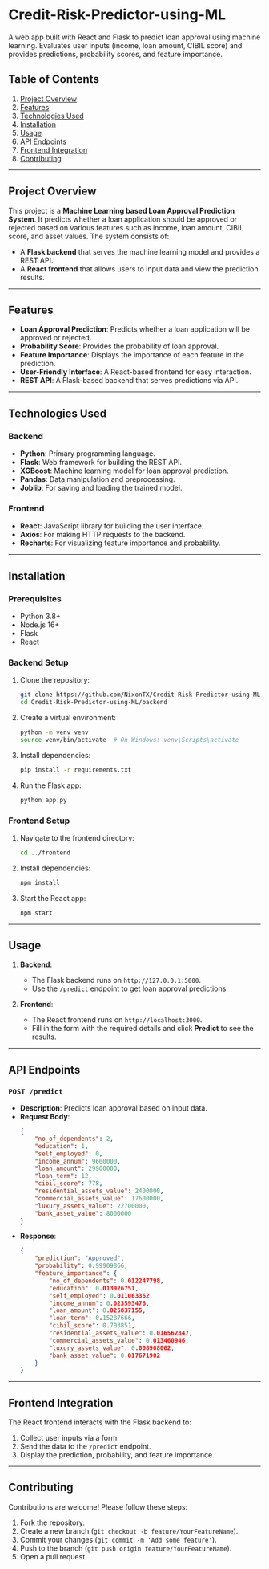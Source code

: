 # Credit-Risk-Predictor-using-ML
A web app built with React and Flask to predict loan approval using machine learning. Evaluates user inputs (income, loan amount, CIBIL score) and provides predictions, probability scores, and feature importance.


## Table of Contents
1. [Project Overview](#project-overview)
2. [Features](#features)
3. [Technologies Used](#technologies-used)
4. [Installation](#installation)
5. [Usage](#usage)
6. [API Endpoints](#api-endpoints)
7. [Frontend Integration](#frontend-integration)
8. [Contributing](#contributing)

---

## Project Overview
This project is a **Machine Learning based Loan Approval Prediction System**. It predicts whether a loan application should be approved or rejected based on various features such as income, loan amount, CIBIL score, and asset values. The system consists of:
- A **Flask backend** that serves the machine learning model and provides a REST API.
- A **React frontend** that allows users to input data and view the prediction results.

---

## Features
- **Loan Approval Prediction**: Predicts whether a loan application will be approved or rejected.
- **Probability Score**: Provides the probability of loan approval.
- **Feature Importance**: Displays the importance of each feature in the prediction.
- **User-Friendly Interface**: A React-based frontend for easy interaction.
- **REST API**: A Flask-based backend that serves predictions via API.

---

## Technologies Used
### Backend
- **Python**: Primary programming language.
- **Flask**: Web framework for building the REST API.
- **XGBoost**: Machine learning model for loan approval prediction.
- **Pandas**: Data manipulation and preprocessing.
- **Joblib**: For saving and loading the trained model.

### Frontend
- **React**: JavaScript library for building the user interface.
- **Axios**: For making HTTP requests to the backend.
- **Recharts**: For visualizing feature importance and probability.

---

## Installation
### Prerequisites
- Python 3.8+
- Node.js 16+
- Flask
- React

### Backend Setup
1. Clone the repository:
   ```bash
   git clone https://github.com/NixonTX/Credit-Risk-Predictor-using-ML.git
   cd Credit-Risk-Predictor-using-ML/backend
   ```

2. Create a virtual environment:
   ```bash
   python -m venv venv
   source venv/bin/activate  # On Windows: venv\Scripts\activate
   ```

3. Install dependencies:
   ```bash
   pip install -r requirements.txt
   ```

4. Run the Flask app:
   ```bash
   python app.py
   ```

### Frontend Setup
1. Navigate to the frontend directory:
   ```bash
   cd ../frontend
   ```

2. Install dependencies:
   ```bash
   npm install
   ```

3. Start the React app:
   ```bash
   npm start
   ```

---

## Usage
1. **Backend**:
   - The Flask backend runs on `http://127.0.0.1:5000`.
   - Use the `/predict` endpoint to get loan approval predictions.

2. **Frontend**:
   - The React frontend runs on `http://localhost:3000`.
   - Fill in the form with the required details and click **Predict** to see the results.

---

## API Endpoints
### `POST /predict`
- **Description**: Predicts loan approval based on input data.
- **Request Body**:
  ```json
  {
      "no_of_dependents": 2,
      "education": 1,
      "self_employed": 0,
      "income_annum": 9600000,
      "loan_amount": 29900000,
      "loan_term": 12,
      "cibil_score": 778,
      "residential_assets_value": 2400000,
      "commercial_assets_value": 17600000,
      "luxury_assets_value": 22700000,
      "bank_asset_value": 8000000
  }
  ```
- **Response**:
  ```json
  {
      "prediction": "Approved",
      "probability": 0.99909866,
      "feature_importance": {
          "no_of_dependents": 0.012247798,
          "education": 0.013926751,
          "self_employed": 0.011063362,
          "income_annum": 0.023593476,
          "loan_amount": 0.025837155,
          "loan_term": 0.15287666,
          "cibil_score": 0.703851,
          "residential_assets_value": 0.016562847,
          "commercial_assets_value": 0.013460946,
          "luxury_assets_value": 0.008908062,
          "bank_asset_value": 0.017671902
      }
  }
  ```
---

## Frontend Integration
The React frontend interacts with the Flask backend to:
1. Collect user inputs via a form.
2. Send the data to the `/predict` endpoint.
3. Display the prediction, probability, and feature importance.

---

## Contributing
Contributions are welcome! Please follow these steps:
1. Fork the repository.
2. Create a new branch (`git checkout -b feature/YourFeatureName`).
3. Commit your changes (`git commit -m 'Add some feature'`).
4. Push to the branch (`git push origin feature/YourFeatureName`).
5. Open a pull request.

